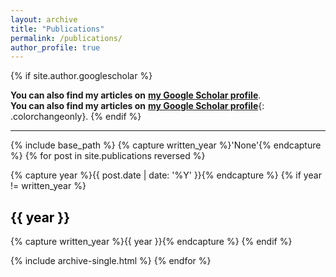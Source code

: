 ```yaml
---
layout: archive
title: "Publications"
permalink: /publications/
author_profile: true
---
```


{% if site.author.googlescholar %}
  <div class="wordwrap"><strong>You can also find my articles on</strong> <a href="{{site.author.googlescholar}}" target="_blank"><strong>my Google Scholar profile</strong></a>.</div>
  <strong>You can also find my articles on</strong> <a href="{{site.author.googlescholar}}" target="_blank"><strong>my Google Scholar profile</strong></a>{: .colorchangeonly}.
{% endif %}

------

{% include base_path %}
{% capture written_year %}'None'{% endcapture %}
{% for post in site.publications reversed %}
  <p>{% capture year %}{{ post.date | date: '%Y' }}{% endcapture %}
  {% if year != written_year %}
    <h2 id="{{ year | slugify }}"><font color="#000000" ><strong>{{ year }}</strong></font></h2>
  {% capture written_year %}{{ year }}{% endcapture %}
  {% endif %}</p>
  {% include archive-single.html %}
{% endfor %}
